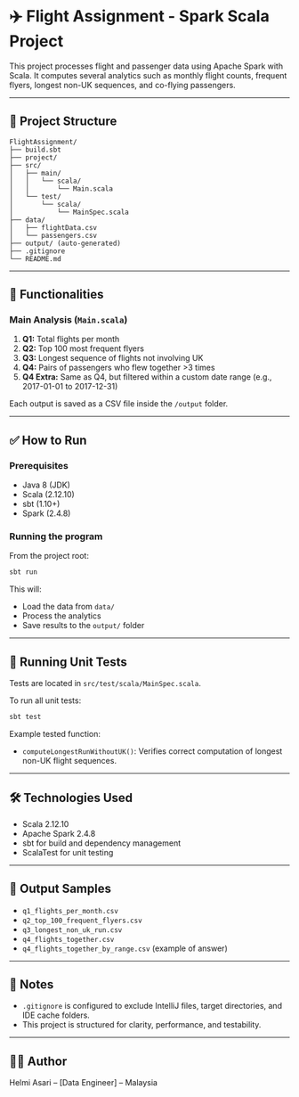 
# ✈️ Flight Assignment - Spark Scala Project

This project processes flight and passenger data using Apache Spark with Scala. It computes several analytics such as monthly flight counts, frequent flyers, longest non-UK sequences, and co-flying passengers.

---

## 📂 Project Structure

```
FlightAssignment/
├── build.sbt
├── project/
├── src/
│   ├── main/
│   │   └── scala/
│   │       └── Main.scala
│   └── test/
│       └── scala/
│           └── MainSpec.scala
├── data/
│   ├── flightData.csv
│   └── passengers.csv
├── output/ (auto-generated)
├── .gitignore
└── README.md
```

---

## 🧠 Functionalities

### Main Analysis (`Main.scala`)
1. **Q1:** Total flights per month
2. **Q2:** Top 100 most frequent flyers
3. **Q3:** Longest sequence of flights not involving UK
4. **Q4:** Pairs of passengers who flew together >3 times
5. **Q4 Extra:** Same as Q4, but filtered within a custom date range (e.g., 2017-01-01 to 2017-12-31)

Each output is saved as a CSV file inside the `/output` folder.

---

## ✅ How to Run

### Prerequisites
- Java 8 (JDK)
- Scala (2.12.10)
- sbt (1.10+)
- Spark (2.4.8)

### Running the program

From the project root:

```bash
sbt run
```

This will:
- Load the data from `data/`
- Process the analytics
- Save results to the `output/` folder

---

## 🧪 Running Unit Tests

Tests are located in `src/test/scala/MainSpec.scala`.

To run all unit tests:

```bash
sbt test
```

Example tested function:
- `computeLongestRunWithoutUK()`: Verifies correct computation of longest non-UK flight sequences.

---

## 🛠 Technologies Used

- Scala 2.12.10
- Apache Spark 2.4.8
- sbt for build and dependency management
- ScalaTest for unit testing

---

## 📁 Output Samples

- `q1_flights_per_month.csv`
- `q2_top_100_frequent_flyers.csv`
- `q3_longest_non_uk_run.csv`
- `q4_flights_together.csv`
- `q4_flights_together_by_range.csv` (example of answer)

---

## 🧼 Notes

- `.gitignore` is configured to exclude IntelliJ files, target directories, and IDE cache folders.
- This project is structured for clarity, performance, and testability.

---

## 👨‍💻 Author

Helmi Asari – [Data Engineer] – Malaysia  
